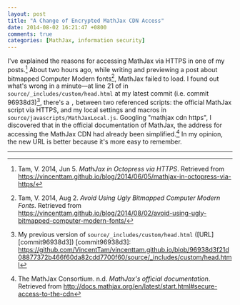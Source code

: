 ```yaml
---
layout: post
title: "A Change of Encrypted MathJax CDN Access"
date: 2014-08-02 16:21:47 +0800
comments: true
categories: [MathJax, information security]
---
```


I've explained the reasons for accessing MathJax via HTTPS in one of
my posts.[^1]  About two hours ago, while writing and previewing a
post about bitmapped Computer Modern fonts[^2], MathJax failed to
load.  I found out what's wrong in a minute—at line 21 of in
`source/_includes/custom/head.html` at my latest commit (i.e. commit
96938d3)[^3], there's a `,` between two referenced scripts: the
official MathJax script via HTTPS, and my local settings and macros in
`source/javascripts/MathJaxLocal.js`.  Googling "mathjax cdn https", I
discovered that in the official documentation of MathJax, the address
for accessing the MathJax CDN had already been simplified.[^4]  In my
opinion, the new URL is better because it's more easy to remember.

---
[^1]: Tam, V. 2014, Jun 5. *MathJax in Octopress via HTTPS*. Retrieved from <https://vincenttam.github.io/blog/2014/06/05/mathjax-in-octopress-via-https/>
[^2]: Tam, V. 2014, Aug 2. *Avoid Using Ugly Bitmapped Computer Modern Fonts*. Retrieved from <https://vincenttam.github.io/blog/2014/08/02/avoid-using-ugly-bitmapped-computer-modern-fonts/>
[^3]: My previous version of `source/_includes/custom/head.html` ([URL][commit96938d3])
[commit96938d3]: https://github.com/VincentTam/vincenttam.github.io/blob/96938d3f21d08877372b466f60da82cdd7700f60/source/_includes/custom/head.html
[^4]: The MathJax Consortium. n.d. *MathJax's official documentation*. Retrieved from <http://docs.mathjax.org/en/latest/start.html#secure-access-to-the-cdn>
